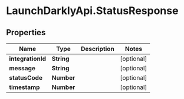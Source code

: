 # LaunchDarklyApi.StatusResponse

## Properties

Name | Type | Description | Notes
------------ | ------------- | ------------- | -------------
**integrationId** | **String** |  | [optional] 
**message** | **String** |  | [optional] 
**statusCode** | **Number** |  | [optional] 
**timestamp** | **Number** |  | [optional] 


